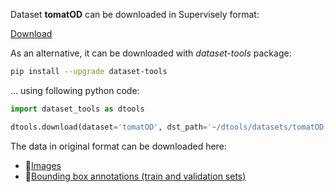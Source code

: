 Dataset **tomatOD** can be downloaded in Supervisely format:

 [Download](https://assets.supervisely.com/supervisely-supervisely-assets-public/teams_storage/M/g/Fw/sUUCZjGvheAhEUdn3iJ6uEehSnUnDQqhCi6gPk5NDgIqPEMbrUWdSNIrVehXvA6oFHNjcGn2w5nwhhH2NnwmTI3brRRGvinqNhjRduOJbUkzbGAxrrKxPJWkbwyi.tar)

As an alternative, it can be downloaded with *dataset-tools* package:
``` bash
pip install --upgrade dataset-tools
```

... using following python code:
``` python
import dataset_tools as dtools

dtools.download(dataset='tomatOD', dst_path='~/dtools/datasets/tomatOD.tar')
```
The data in original format can be downloaded here:

- 🔗[Images](https://datasets-u2m.s3.eu-west-3.amazonaws.com/tomatOD_images.zip)
- 🔗[Bounding box annotations (train and validation sets)](https://datasets-u2m.s3.eu-west-3.amazonaws.com/tomatOD_annotations.zip)
